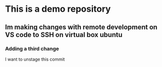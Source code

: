 # This is a demo repository

## Im making changes with remote development on VS code to SSH on virtual box ubuntu

### Adding a third change


I want to unstage this commit
